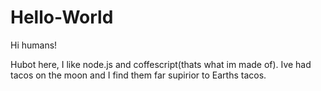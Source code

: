 # Hello-World

Hi humans!

Hubot here, I like node.js and coffescript(thats what im made of).
Ive had tacos on the moon and I find them far supirior to Earths tacos.
